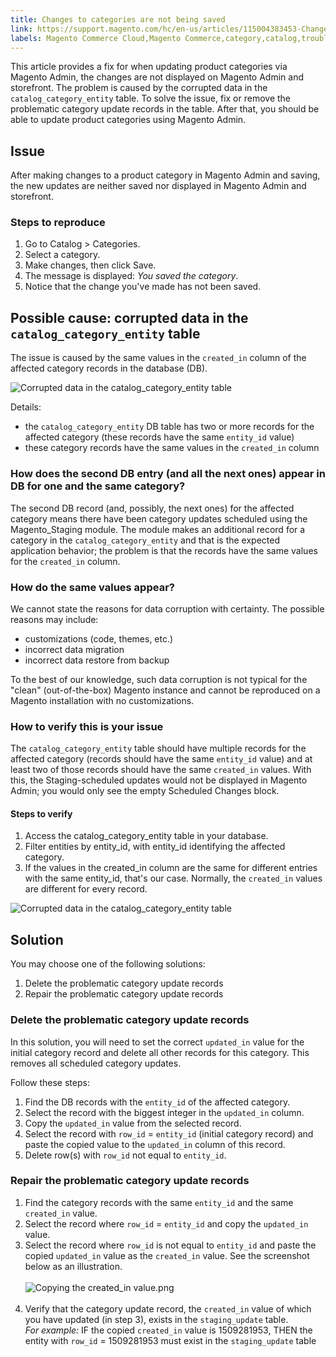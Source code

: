```yaml
---
title: Changes to categories are not being saved
link: https://support.magento.com/hc/en-us/articles/115004383453-Changes-to-categories-are-not-being-saved
labels: Magento Commerce Cloud,Magento Commerce,category,catalog,troubleshooting
---
```


<p>This article provides a fix for when updating product categories via Magento Admin, the changes are not displayed on Magento Admin and storefront. The problem is caused by the corrupted data in the <code>catalog_category_entity</code> table. To solve the issue, fix or remove the problematic category update records in the table. After that, you should be able to update product categories using Magento Admin.</p>
<h2>Issue</h2>
<p>After making changes to a product category in Magento Admin and saving, the new updates are neither saved nor displayed in Magento Admin and storefront.</p>
<h3>Steps to reproduce</h3>
<ol>
<li>Go to Catalog &gt; Categories.</li>
<li>Select a category.</li>
<li>Make changes, then click Save.</li>
<li>The message is displayed: <em>You saved the category</em>.</li>
<li>Notice that the change you've made has not been saved.</li>
</ol>
<h2>Possible cause: corrupted data in the <code>catalog_category_entity</code> table</h2>
<p>The issue is caused by the same values in the <code>created_in</code> column of the affected category records in the database (DB).</p>
<p><img alt="Corrupted data in the catalog_category_entity table" src="https://support.magento.com/hc/article_attachments/115005488234/catalog_category_entity.png"/></p>
<p>Details:</p>
<ul>
<li>the <code>catalog_category_entity</code> DB table has two or more records for the affected category (these records have the same <code>entity_id</code> value)</li>
<li>these category records have the same values in the <code>created_in</code> column
</li>
</ul>
<h3>How does the second DB entry (and all the next ones) appear in DB for one and the same category?</h3>
<p>The second DB record (and, possibly, the next ones) for the affected category means there have been category updates scheduled using the Magento_Staging module. The module makes an additional record for a category in the <code>catalog_category_entity</code> and that is the expected application behavior; the problem is that the records have the same values for the <code>created_in</code> column.</p>
<h3>How do the same values appear?</h3>
<p>We cannot state the reasons for data corruption with certainty. The possible reasons may include:</p>
<ul>
<li>customizations (code, themes, etc.)</li>
<li>incorrect data migration</li>
<li>incorrect data restore from backup</li>
</ul>
<p>To the best of our knowledge, such data corruption is not typical for the "clean" (out-of-the-box) Magento instance and cannot be reproduced on a Magento installation with no customizations.</p>
<h3>How to verify this is your issue</h3>
<p>The <code>catalog_category_entity</code> table should have multiple records for the affected category (records should have the same <code>entity_id</code> value) and at least two of those records should have the same <code>created_in</code> values. With this, the Staging-scheduled updates would not be displayed in Magento Admin; you would only see the empty Scheduled Changes block.</p>
<h4>Steps to verify</h4>
<ol>
<li>Access the catalog_category_entity table in your database.</li>
<li>Filter entities by entity_id, with entity_id identifying the affected category.</li>
<li>If the values in the created_in column are the same for different entries with the same entity_id, that's our case. Normally, the <code>created_in</code> values are different for every record.</li>
</ol>
<p><img alt="Corrupted data in the catalog_category_entity table" src="https://support.magento.com/hc/article_attachments/115005488234/catalog_category_entity.png"/></p>
<h2>Solution</h2>
<p>You may choose one of the following solutions:</p>
<ol>
<li>
Delete the problematic category update records</li>
<li>
Repair the problematic category update records</li>
</ol>
<h3>Delete the problematic category update records</h3>
<p>In this solution, you will need to set the correct <code>updated_in</code> value for the initial category record and delete all other records for this category. This removes all scheduled category updates.</p>
<p>Follow these steps:</p>
<ol>
<li>Find the DB records with the <code>entity_id</code> of the affected category.</li>
<li>Select the record with the biggest integer in the <code>updated_in</code> column.</li>
<li>Copy the <code>updated_in</code> value from the selected record.</li>
<li>Select the record with <code>row_id</code> = <code>entity_id</code> (initial category record) and paste the copied value to the <code>updated_in</code> column of this record.</li>
<li>Delete row(s) with <code>row_id</code> not equal to <code>entity_id</code>.</li>
</ol>
<h3>Repair the problematic category update records</h3>
<ol>
<li>Find the category records with the same <code>entity_id</code> and the same <code>created_in</code> value.</li>
<li>Select the record where <code>row_id</code> = <code>entity_id</code> and copy the <code>updated_in</code> value.</li>
<li>Select the record where <code>row_id</code> is not equal to <code>entity_id</code> and paste the copied <code>updated_in</code> value as the <code>created_in</code> value. See the screenshot below as an illustration.<br/><br/><img alt="Copying the created_in value.png" src="https://support.magento.com/hc/article_attachments/115005444433/copy_created-in_value.png"/><br/><br/>
</li>
<li>Verify that the category update record, the <code>created_in</code> value of which you have updated (in step 3), exists in the <code>staging_update</code> table.<br/><em>For example:</em> IF the copied <code>created_in</code> value is 1509281953, THEN the entity with <code>row_id</code> = 1509281953 must exist in the <code>staging_update</code> table</li>
</ol>
<p> </p>